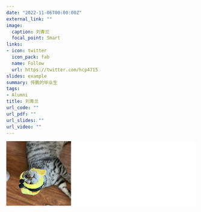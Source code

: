 ```yaml
---
date: "2022-11-06T00:00:00Z"
external_link: ""
image:
  caption: 刘青兰
  focal_point: Smart
links:
- icon: twitter
  icon_pack: fab
  name: Follow
  url: https://twitter.com/hcp4715
slides: example
summary: 传鹏的毕业生
tags:
- Alumni
title: 刘青兰
url_code: ""
url_pdf: ""
url_slides: ""
url_video: ""
---
```

![](images/lql1.png)


